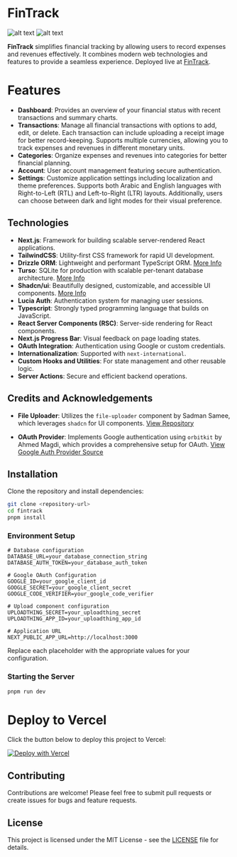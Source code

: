# FinTrack

![alt text](https://i.ibb.co/hKGZ5Z1/banner.png)
![alt text](https://i.ibb.co/3mtwFbF/793shots-so.jpg)

**FinTrack** simplifies financial tracking by allowing users to record expenses and revenues effectively. It combines modern web technologies and features to provide a seamless experience. Deployed live at [FinTrack](https://fintrack.cash/).

# Features

- **Dashboard**: Provides an overview of your financial status with recent transactions and summary charts.
- **Transactions**: Manage all financial transactions with options to add, edit, or delete. Each transaction can include uploading a receipt image for better record-keeping. Supports multiple currencies, allowing you to track expenses and revenues in different monetary units.
- **Categories**: Organize expenses and revenues into categories for better financial planning.
- **Account**: User account management featuring secure authentication.
- **Settings**: Customize application settings including localization and theme preferences. Supports both Arabic and English languages with Right-to-Left (RTL) and Left-to-Right (LTR) layouts. Additionally, users can choose between dark and light modes for their visual preference.

## Technologies

- **Next.js**: Framework for building scalable server-rendered React applications.
- **TailwindCSS**: Utility-first CSS framework for rapid UI development.
- **Drizzle ORM**: Lightweight and performant TypeScript ORM. [More Info](https://orm.drizzle.team)
- **Turso**: SQLite for production with scalable per-tenant database architecture. [More Info](https://turso.tech)
- **Shadcn/ui**: Beautifully designed, customizable, and accessible UI components. [More Info](https://ui.shadcn.com)
- **Lucia Auth**: Authentication system for managing user sessions.
- **Typescript**: Strongly typed programming language that builds on JavaScript.
- **React Server Components (RSC)**: Server-side rendering for React components.
- **Next.js Progress Bar**: Visual feedback on page loading states.
- **OAuth Integration**: Authentication using Google or custom credentials.
- **Internationalization**: Supported with `next-international`.
- **Custom Hooks and Utilities**: For state management and other reusable logic.
- **Server Actions**: Secure and efficient backend operations.

## Credits and Acknowledgements

- **File Uploader**: Utilizes the `file-uploader` component by Sadman Samee, which leverages `shadcn` for UI components. [View Repository](https://github.com/sadmann7/file-uploader)

- **OAuth Provider**: Implements Google authentication using `orbitkit` by Ahmed Magdi, which provides a comprehensive setup for OAuth. [View Google Auth Provider Source](https://github.com/ixahmedxi/orbitkit/blob/main/packages/auth/src/providers/google.ts)

## Installation

Clone the repository and install dependencies:

```bash
git clone <repository-url>
cd fintrack
pnpm install
```

### Environment Setup

```
# Database configuration
DATABASE_URL=your_database_connection_string
DATABASE_AUTH_TOKEN=your_database_auth_token

# Google OAuth Configuration
GOOGLE_ID=your_google_client_id
GOOGLE_SECRET=your_google_client_secret
GOOGLE_CODE_VERIFIER=your_google_code_verifier

# Upload component configuration
UPLOADTHING_SECRET=your_uploadthing_secret
UPLOADTHING_APP_ID=your_uploadthing_app_id

# Application URL
NEXT_PUBLIC_APP_URL=http://localhost:3000
```

Replace each placeholder with the appropriate values for your configuration.

### Starting the Server

```bash
pnpm run dev
```

# Deploy to Vercel

Click the button below to deploy this project to Vercel:

[![Deploy with Vercel](https://vercel.com/button)](https://vercel.com/import/project?template=https://github.com/mo3ly/fintrack)

## Contributing

Contributions are welcome! Please feel free to submit pull requests or create issues for bugs and feature requests.

## License

This project is licensed under the MIT License - see the [LICENSE](LICENSE) file for details.
